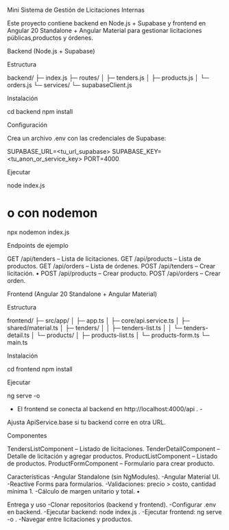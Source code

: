 Mini Sistema de Gestión de Licitaciones Internas

Este proyecto contiene backend en Node.js + Supabase y frontend en Angular 20 Standalone + Angular Material para gestionar licitaciones públicas,productos y órdenes.

Backend (Node.js + Supabase)

Estructura

backend/
├─ index.js
├─ routes/
│ ├─ tenders.js
│ ├─ products.js
│ └─ orders.js
└─ services/
  └─ supabaseClient.js

Instalación

cd backend
npm install

Configuración

Crea un archivo .env con las credenciales de Supabase:

SUPABASE_URL=<tu_url_supabase>
SUPABASE_KEY=<tu_anon_or_service_key>
PORT=4000

Ejecutar

node index.js
# o con nodemon
npx nodemon index.js

Endpoints de ejemplo

GET /api/tenders – Lista de licitaciones.
GET /api/products – Lista de productos.
GET /api/orders – Lista de órdenes.
POST /api/tenders – Crear licitación.
•
POST /api/products – Crear producto.
POST /api/orders – Crear orden.

Frontend (Angular 20 Standalone + Angular Material)

Estructura

frontend/
├─ src/app/
│ ├─ app.ts
│ ├─ core/api.service.ts
│ ├─ shared/material.ts
│ ├─ tenders/
│ │ ├─ tenders-list.ts
│ │ └─ tenders-detail.ts
│ └─ products/
│ ├─ products-list.ts
│ └─ products-form.ts
└─ main.ts

Instalación

cd frontend
npm install

Ejecutar

ng serve -o
- El frontend se conecta al backend en http://localhost:4000/api . - 

Ajusta ApiService.base
si tu backend corre en otra URL.

Componentes

TendersListComponent – Listado de licitaciones.
TenderDetailComponent – Detalle de licitación y agregar productos.
ProductListComponent – Listado de productos.
ProductFormComponent – Formulario para crear producto.

Características
-Angular Standalone (sin NgModules).
-Angular Material UI.
-Reactive Forms para formularios.
-Validaciones: precio > costo, cantidad mínima 1.
-Cálculo de margen unitario y total.
•

Entrega y uso
-Clonar repositorios (backend y frontend).
-Configurar .env en backend.
-Ejecutar backend: node index.js .
-Ejecutar frontend: ng serve -o .
-Navegar entre licitaciones y productos.
